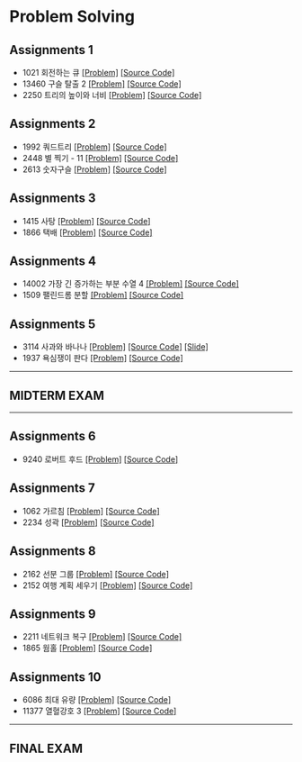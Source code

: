 # Problem Solving

## Assignments 1

- 1021 회전하는 큐 [\[Problem\]](https://www.acmicpc.net/problem/1021) [\[Source Code\]](https://github.com/niceb5y/algorithm-study/blob/niceb5y/107/main.cpp)
- 13460 구슬 탈출 2 [\[Problem\]](https://www.acmicpc.net/problem/13460) [\[Source Code\]](https://github.com/niceb5y/algorithm-study/blob/niceb5y/109/main.cpp)
- 2250 트리의 높이와 너비 [\[Problem\]](https://www.acmicpc.net/problem/2250) [\[Source Code\]](https://github.com/niceb5y/algorithm-study/blob/niceb5y/106/main.cpp)

## Assignments 2

- 1992 쿼드트리 [\[Problem\]](https://www.acmicpc.net/problem/1992) [\[Source Code\]](https://github.com/niceb5y/algorithm-study/blob/niceb5y/7/main.cpp)
- 2448 별 찍기 - 11 [\[Problem\]](https://www.acmicpc.net/problem/2448) [\[Source Code\]](https://github.com/niceb5y/algorithm-study/blob/niceb5y/24/main.cpp)
- 2613 숫자구슬 [\[Problem\]](https://www.acmicpc.net/problem/2613) [\[Source Code\]](https://github.com/niceb5y/algorithm-study/blob/niceb5y/110/main.cpp)

## Assignments 3

- 1415 사탕 [\[Problem\]](https://www.acmicpc.net/problem/1415) [\[Source Code\]](https://github.com/niceb5y/algorithm-study/blob/niceb5y/114/main.cpp)
- 1866 택배 [\[Problem\]](https://www.acmicpc.net/problem/1866) [\[Source Code\]](https://github.com/niceb5y/algorithm-study/blob/niceb5y/115/main.cpp)

## Assignments 4

- 14002 가장 긴 증가하는 부분 수열 4 [\[Problem\]](https://www.acmicpc.net/problem/14002) [\[Source Code\]](https://github.com/niceb5y/algorithm-study/blob/niceb5y/116/main.cpp)
- 1509 팰린드롬 분할 [\[Problem\]](https://www.acmicpc.net/problem/1509) [\[Source Code\]](https://github.com/niceb5y/algorithm-study/blob/niceb5y/117/main.cpp)

## Assignments 5

- 3114 사과와 바나나 [\[Problem\]](https://www.acmicpc.net/problem/3114) [\[Source Code\]](https://github.com/niceb5y/algorithm-study/blob/niceb5y/119/main.cpp) [\[Slide\]](https://github.com/niceb5y/CSE-at-SSU/tree/master/Problem%20Solving/slide/%EC%82%AC%EA%B3%BC%EC%99%80%20%EB%B0%94%EB%82%98%EB%82%98.pdf)
- 1937 욕심쟁이 판다 [\[Problem\]](https://www.acmicpc.net/problem/1937) [\[Source Code\]](https://github.com/niceb5y/algorithm-study/blob/niceb5y/118/main.cpp)

---

## MIDTERM EXAM

---

## Assignments 6

- 9240 로버트 후드 [\[Problem\]](https://www.acmicpc.net/problem/9240) [\[Source Code\]](https://github.com/niceb5y/algorithm-study/blob/niceb5y/127/main.cpp)

## Assignments 7

- 1062 가르침 [\[Problem\]](https://www.acmicpc.net/problem/1062) [\[Source Code\]](https://github.com/niceb5y/algorithm-study/blob/niceb5y/129/main.cpp)
- 2234 성곽 [\[Problem\]](https://www.acmicpc.net/problem/2234) [\[Source Code\]](https://github.com/niceb5y/algorithm-study/blob/niceb5y/130/main.cpp)

## Assignments 8

- 2162 선분 그룹 [\[Problem\]](https://www.acmicpc.net/problem/2162) [\[Source Code\]](https://github.com/niceb5y/algorithm-study/blob/niceb5y/132/main.cpp)
- 2152 여행 계획 세우기 [\[Problem\]](https://www.acmicpc.net/problem/2152) [\[Source Code\]](https://github.com/niceb5y/algorithm-study/blob/niceb5y/131/main.cpp)

## Assignments 9

- 2211 네트워크 복구 [\[Problem\]](https://www.acmicpc.net/problem/2211) [\[Source Code\]](https://github.com/niceb5y/algorithm-study/blob/niceb5y/133/main.cpp)
- 1865 웜홀 [\[Problem\]](https://www.acmicpc.net/problem/1865) [\[Source Code\]](https://github.com/niceb5y/algorithm-study/blob/niceb5y/134/main.cpp)

## Assignments 10

- 6086 최대 유량 [\[Problem\]](https://www.acmicpc.net/problem/6086) [\[Source Code\]](https://github.com/niceb5y/algorithm-study/blob/niceb5y/156/main.cpp)
- 11377 열혈강호 3 [\[Problem\]](https://www.acmicpc.net/problem/11377) [\[Source Code\]](https://github.com/niceb5y/algorithm-study/blob/niceb5y/155/main.cpp)

---

## FINAL EXAM
